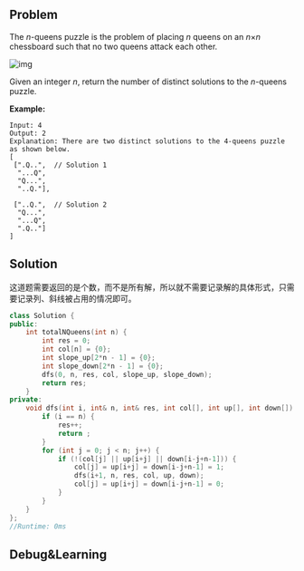 ## Problem

The *n*-queens puzzle is the problem of placing *n* queens on an *n*×*n* chessboard such that no two queens attack each other.

![img](https://leetcode.com/static/images/problemset/8-queens.png)

Given an integer *n*, return the number of distinct solutions to the *n*-queens puzzle.

**Example:**

```
Input: 4
Output: 2
Explanation: There are two distinct solutions to the 4-queens puzzle as shown below.
[
 [".Q..",  // Solution 1
  "...Q",
  "Q...",
  "..Q."],

 ["..Q.",  // Solution 2
  "Q...",
  "...Q",
  ".Q.."]
]
```

 

## Solution

这道题需要返回的是个数，而不是所有解，所以就不需要记录解的具体形式，只需要记录列、斜线被占用的情况即可。

```cpp
class Solution {
public:
    int totalNQueens(int n) {
        int res = 0;
        int col[n] = {0};
        int slope_up[2*n - 1] = {0};
        int slope_down[2*n - 1] = {0};
        dfs(0, n, res, col, slope_up, slope_down);
        return res;
    }
private:
    void dfs(int i, int& n, int& res, int col[], int up[], int down[]) {
        if (i == n) {
            res++;
            return ;
        }
        for (int j = 0; j < n; j++) {
            if (!(col[j] || up[i+j] || down[i-j+n-1])) {
                col[j] = up[i+j] = down[i-j+n-1] = 1;
                dfs(i+1, n, res, col, up, down);
                col[j] = up[i+j] = down[i-j+n-1] = 0;
            }
        }
    }
};
//Runtime: 0ms
```



## Debug&Learning



